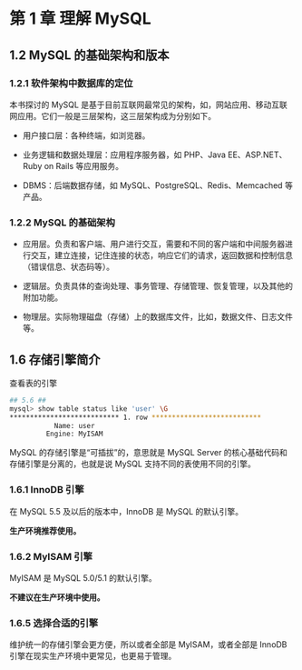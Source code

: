 # 第 1 章 理解 MySQL

## 1.2 MySQL 的基础架构和版本

### 1.2.1 软件架构中数据库的定位

本书探讨的 MySQL 是基于目前互联网最常见的架构，如，网站应用、移动互联网应用。它们一般是三层架构，这三层架构成为分别如下。

- 用户接口层：各种终端，如浏览器。

- 业务逻辑和数据处理层：应用程序服务器，如 PHP、Java EE、ASP.NET、Ruby on Rails 等应用服务。

- DBMS：后端数据存储，如 MySQL、PostgreSQL、Redis、Memcached 等产品。

### 1.2.2 MySQL 的基础架构

- 应用层。负责和客户端、用户进行交互，需要和不同的客户端和中间服务器进行交互，建立连接，记住连接的状态，响应它们的请求，返回数据和控制信息（错误信息、状态码等）。

- 逻辑层。负责具体的查询处理、事务管理、存储管理、恢复管理，以及其他的附加功能。

- 物理层。实际物理磁盘（存储）上的数据库文件，比如，数据文件、日志文件等。

## 1.6 存储引擎简介

查看表的引擎
```bash
## 5.6 ##
mysql> show table status like 'user' \G
*************************** 1. row ***************************
           Name: user
         Engine: MyISAM
```

MySQL 的存储引擎是“可插拔”的，意思就是 MySQL Server 的核心基础代码和存储引擎是分离的，也就是说 MySQL 支持不同的表使用不同的引擎。

### 1.6.1 InnoDB 引擎

在 MySQL 5.5 及以后的版本中，InnoDB 是 MySQL 的默认引擎。

**生产环境推荐使用。**

### 1.6.2 MyISAM 引擎

MyISAM 是 MySQL 5.0/5.1 的默认引擎。

**不建议在生产环境中使用。**

### 1.6.5 选择合适的引擎

维护统一的存储引擎会更方便，所以或者全部是 MyISAM，或者全部是 InnoDB 引擎在现实生产环境中更常见，也更易于管理。